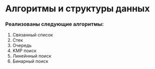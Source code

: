 # Алгоритмы и структуры данных
### Реализованы следующие алгоритмы:
1.  Связанный список
2. Стек
3. Очередь
4. KMP поиск
5. Линейнный поиск
6. Бинарный поиск
